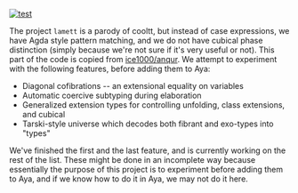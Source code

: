 [![test](https://github.com/aya-prover/lamett/actions/workflows/gradle-check.yml/badge.svg)](https://github.com/aya-prover/lamett/actions/workflows/gradle-check.yml)

The project `lamett` is a parody of cooltt, but instead of case expressions, we have Agda style pattern matching, and we do not have cubical phase distinction (simply because we're not sure if it's very useful or not).
This part of the code is copied from [ice1000/anqur](https://github.com/ic1000/anqur).
We attempt to experiment with the following features, before adding them to Aya:

- Diagonal cofibrations -- an extensional equality on variables
- Automatic coercive subtyping during elaboration
- Generalized extension types for controlling unfolding, class extensions, and cubical
- Tarski-style universe which decodes both fibrant and exo-types into "types"

We've finished the first and the last feature, and is currently working on the rest of the list.
These might be done in an incomplete way because essentially the purpose of this project is to experiment before adding them to Aya, and if we know how to do it in Aya, we may not do it here.
